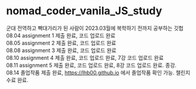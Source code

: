 # nomad_coder_vanila_JS_study
군대 전역하고 빡대가리가 된 사람이 2023.03월에 복학하기 전까지 공부하는 깃헙
</br>
08.04 assignment 1 제출 완료, 코드 업로드 완료
</br>
08.05 assignment 2 제출 완료, 코드 업로드 완료
</br>
08.08 assignment 3 제출 완료, 코드 업로드 완료
</br>
08.10 assignment 4 제출 완료, 코드 업로드 완료, 7강 코드 업로드 완료
</br>
08.11 assignment 5 제출 완료, 코드 업로드 완료, 8강 코드 업로드 완료. 종강.
</br>
08.14 졸업작품 제출 완료, https://lhb00.github.io 에서 졸업작품 확인 가능. 챌린지 수료 완료.
